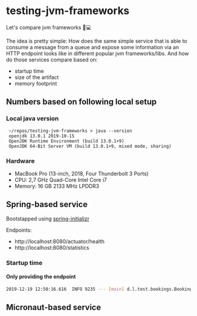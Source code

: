 # testing-jvm-frameworks
Let's compare jvm frameworks 🎉💻

The idea is pretty simple: How does the same simple service that is able to
consume a message from a queue and expose some information via an HTTP endpoint
looks like in different popular jvm frameworks/libs. And how do those services
compare based on:
* startup time
* size of the artifact
* memory footprint

## Numbers based on following local setup
### Local java version
```
 ~/repos/testing-jvm-frameworks > java --version
 openjdk 13.0.1 2019-10-15
 OpenJDK Runtime Environment (build 13.0.1+9)
 OpenJDK 64-Bit Server VM (build 13.0.1+9, mixed mode, sharing)
```

### Hardware
* MacBook Pro (13-inch, 2018, Four Thunderbolt 3 Ports)
* CPU: 2,7 GHz Quad-Core Intel Core i7
* Memory: 16 GB 2133 MHz LPDDR3

## Spring-based service
Bootstapped using [spring-initializr](https://start.spring.io)

Endpoints:
- http://localhost:8080/actuator/health
- http://localhost:8080/statistics

### Startup time
#### Only providing the endpoint
```bash
2019-12-19 12:50:16.616  INFO 9235 --- [main] d.l.test.bookings.BookingsApplication    : Started BookingsApplication in 1.785 seconds (JVM running for 2.127)
```

## Micronaut-based service
